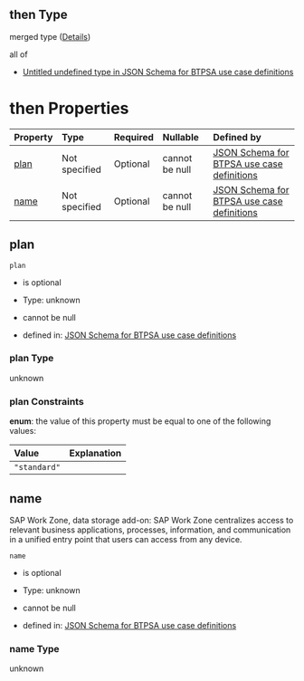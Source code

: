 ## then Type

merged type ([Details](btpsa-usecase-properties-services-items-allof-1-then-allof-100-then.md))

all of

*   [Untitled undefined type in JSON Schema for BTPSA use case definitions](btpsa-usecase-properties-services-items-allof-1-then-allof-100-then-allof-0.md "check type definition")

# then Properties

| Property      | Type          | Required | Nullable       | Defined by                                                                                                                                                                                                              |
| :------------ | :------------ | :------- | :------------- | :---------------------------------------------------------------------------------------------------------------------------------------------------------------------------------------------------------------------- |
| [plan](#plan) | Not specified | Optional | cannot be null | [JSON Schema for BTPSA use case definitions](btpsa-usecase-properties-services-items-allof-1-then-allof-100-then-properties-plan.md "undefined#/properties/services/items/allOf/1/then/allOf/100/then/properties/plan") |
| [name](#name) | Not specified | Optional | cannot be null | [JSON Schema for BTPSA use case definitions](btpsa-usecase-properties-services-items-allof-1-then-allof-100-then-properties-name.md "undefined#/properties/services/items/allOf/1/then/allOf/100/then/properties/name") |

## plan



`plan`

*   is optional

*   Type: unknown

*   cannot be null

*   defined in: [JSON Schema for BTPSA use case definitions](btpsa-usecase-properties-services-items-allof-1-then-allof-100-then-properties-plan.md "undefined#/properties/services/items/allOf/1/then/allOf/100/then/properties/plan")

### plan Type

unknown

### plan Constraints

**enum**: the value of this property must be equal to one of the following values:

| Value        | Explanation |
| :----------- | :---------- |
| `"standard"` |             |

## name

SAP Work Zone, data storage add-on: SAP Work Zone centralizes access to relevant business applications, processes, information, and communication in a unified entry point that users can access from any device.

`name`

*   is optional

*   Type: unknown

*   cannot be null

*   defined in: [JSON Schema for BTPSA use case definitions](btpsa-usecase-properties-services-items-allof-1-then-allof-100-then-properties-name.md "undefined#/properties/services/items/allOf/1/then/allOf/100/then/properties/name")

### name Type

unknown
